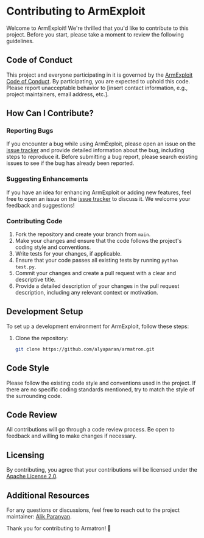 # Contributing to ArmExploit

Welcome to ArmExploit! We're thrilled that you'd like to contribute to this project. Before you start, please take a moment to review the following guidelines.

## Code of Conduct

This project and everyone participating in it is governed by the [ArmExploit Code of Conduct](CODE_OF_CONDUCT.md). By participating, you are expected to uphold this code. Please report unacceptable behavior to [insert contact information, e.g., project maintainers, email address, etc.].

## How Can I Contribute?

### Reporting Bugs

If you encounter a bug while using ArmExploit, please open an issue on the [issue tracker](link-to-issues) and provide detailed information about the bug, including steps to reproduce it. Before submitting a bug report, please search existing issues to see if the bug has already been reported.

### Suggesting Enhancements

If you have an idea for enhancing ArmExploit or adding new features, feel free to open an issue on the [issue tracker](link-to-issues) to discuss it. We welcome your feedback and suggestions!

### Contributing Code

1. Fork the repository and create your branch from `main`.
2. Make your changes and ensure that the code follows the project's coding style and conventions.
3. Write tests for your changes, if applicable.
4. Ensure that your code passes all existing tests by running `python test.py`.
5. Commit your changes and create a pull request with a clear and descriptive title.
6. Provide a detailed description of your changes in the pull request description, including any relevant context or motivation.

## Development Setup

To set up a development environment for ArmExploit, follow these steps:

1. Clone the repository:

   ```bash
   git clone https://github.com/alyaparan/armatron.git
   ```
   
## Code Style

Please follow the existing code style and conventions used in the project. If there are no specific coding standards mentioned, try to match the style of the surrounding code.

## Code Review

All contributions will go through a code review process. Be open to feedback and willing to make changes if necessary.

## Licensing

By contributing, you agree that your contributions will be licensed under the [Apache License 2.0](https://github.com/alyaparan/amnucry/blob/main/LICENSE.md).

## Additional Resources

For any questions or discussions, feel free to reach out to the project maintainer: [Alik Paranyan](https://github.com/alyaparan).

Thank you for contributing to Armatron! 🚀
